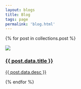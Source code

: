 ```yaml
---
layout: blogs
title: Blog
tags: page
permalink: 'blog.html'
---
```


{% for post in collections.post %}
<a href="{{ post.url }}">
<div class="blog-item">
    <img src="https://placehold.co/200x200">
    <h3>{{ post.data.title }}</h3>
    <p>{{ post.data.desc }}</p>
</div>
</a>
{% endfor %}